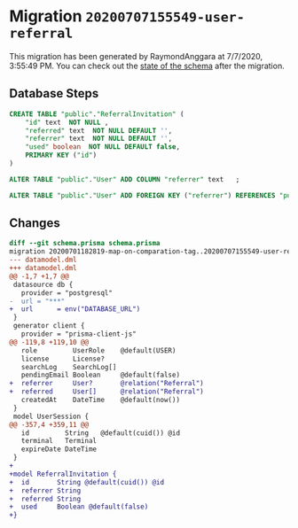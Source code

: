 # Migration `20200707155549-user-referral`

This migration has been generated by RaymondAnggara at 7/7/2020, 3:55:49 PM.
You can check out the [state of the schema](./schema.prisma) after the migration.

## Database Steps

```sql
CREATE TABLE "public"."ReferralInvitation" (
    "id" text  NOT NULL ,
    "referred" text  NOT NULL DEFAULT '',
    "referrer" text  NOT NULL DEFAULT '',
    "used" boolean  NOT NULL DEFAULT false,
    PRIMARY KEY ("id")
) 

ALTER TABLE "public"."User" ADD COLUMN "referrer" text   ;

ALTER TABLE "public"."User" ADD FOREIGN KEY ("referrer") REFERENCES "public"."User"("id") ON DELETE SET NULL
```

## Changes

```diff
diff --git schema.prisma schema.prisma
migration 20200701182819-map-on-comparation-tag..20200707155549-user-referral
--- datamodel.dml
+++ datamodel.dml
@@ -1,7 +1,7 @@
 datasource db {
   provider = "postgresql"
-  url = "***"
+  url      = env("DATABASE_URL")
 }
 generator client {
   provider = "prisma-client-js"
@@ -119,8 +119,10 @@
   role         UserRole    @default(USER)
   license      License?
   searchLog    SearchLog[]
   pendingEmail Boolean     @default(false)
+  referrer     User?       @relation("Referral")
+  referred     User[]      @relation("Referral")
   createdAt    DateTime    @default(now())
 }
 model UserSession {
@@ -357,4 +359,11 @@
   id         String   @default(cuid()) @id
   terminal   Terminal
   expireDate DateTime
 }
+
+model ReferralInvitation {
+  id       String @default(cuid()) @id
+  referrer String
+  referred String
+  used     Boolean @default(false)
+}
```



